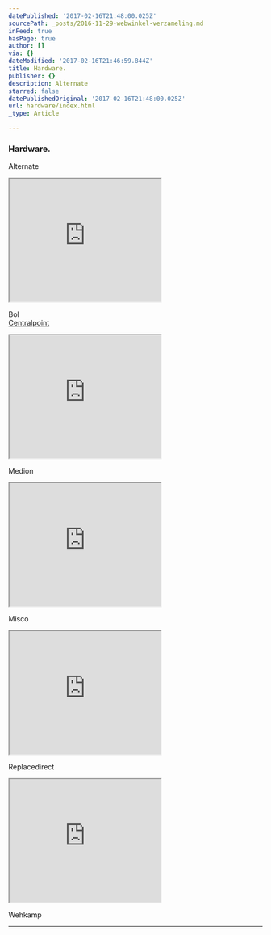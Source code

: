 ```yaml
---
datePublished: '2017-02-16T21:48:00.025Z'
sourcePath: _posts/2016-11-29-webwinkel-verzameling.md
inFeed: true
hasPage: true
author: []
via: {}
dateModified: '2017-02-16T21:46:59.844Z'
title: Hardware.
publisher: {}
description: Alternate
starred: false
datePublishedOriginal: '2017-02-16T21:48:00.025Z'
url: hardware/index.html
_type: Article

---
```

### Hardware.

Alternate

<iframe src="https://the-grid.github.io/ed-userhtml/?g=eJxVz8sOgkAMBdBfmXThksEX-KAYv4RUqAxxGExtMr_viI_ETXMXTc9tRcYJXxGc6v1gbYwxI68sgZSz4K2qPaniPt80q9W23DbL9bosls35u7Sg8X4UBKMkPStCc_EUbmCEPUKYrpP3U4S6GsbePKT9UTpkKtRxGu2NJQucqPYlzSdHnL05E77Vj_VvKzodPZg4dOoQNsUOjOOhd6lLkYO5TNJxKphi-gwBjK0rS_UTyfJQgw" height="244" style=""></iframe>

Bol  
[Centralpoint][0]

<iframe src="https://the-grid.github.io/ed-userhtml/?g=eJxdkEFv2zAMhe_5FYQOO6V2sTZZ0NoOhmKHXdoeBuwY0BZjM5ZJQ5LjIb9-slcM2AABEolHfu-peK_eruThhSR6dKOyxExckb9Xm81X5yiAV7E6wDTD95cfQCRXnSy3oOJYCGoKkZJQIJ0g5IAFuolDBt9SR6WlnsRC6zUS9DTdaFHSom468iPB6PmyyAUsRsCVWvNl1dQUvU5zjZ5gpnpm6cltwTLBBKo9iLaLMCQAYgtorxyIfARdctm0nfyZmsS-YRrlS09LkDsdnYbA0mbwJp7QcYicHB3hlWgLnarPNj-Tixtf5P__2QJiCiaIQ1bUvoJNgdB5Opemi3F8yvN5nrPm36E8FU1PPmex9Csbu_EYY7l7eDztD_e7L7vT4fDweXf6hMP47EsDEX1LsTSn2qH0Bjy50oie1TmdTVXw0ELwzV9k5CwRLH1gMqGYH5sFsK4cyj-YtcByhX2w1iuWXRycgZlt7ErzuD8Y6IjbLlnY3xuo1VtKvtITXeoZyKsix-o3iEfFIQ" height="244" style=""></iframe>

Medion

<iframe src="https://the-grid.github.io/ed-userhtml/?g=eJyljkEOgjAURK_S_IVLChQQlY9HMaUUSmgp-X7D9W3YeAA3M_NmM9Np4chOCI55v0vJJmPSo01iVkvZZlk-DaqqLi867I-A7U3lZX2CxkKpa1OcQHjaB0GwptkywmvweltBkPUIW5yi9_GAvlvCLN5kfqPLn6OMjoMHcSwjO4SqaUE4u8wunWhyEEOk0RJCitqnDoTsO6n7L5ChT0o" height="244" style=""></iframe>

Misco

<iframe src="https://the-grid.github.io/ed-userhtml/?g=eJyljk0OgyAQha9CZtGlgIlVW8cepUFEIQUx02m8fombHqCb97f53mCEJ7cgeOb9JiXbisnMroh9Oao2x_Jhsel1ezFpvyfUSumrrs9msOuaXp2Z8LQPgmBDq2OE5xTN9gJBLiJseckx5gPGIaRVvMn-oOFPKKPnFEEcYWaP0NYdCO_C6suJXoGYMs2OEEo0sWwg5DhIM34Bj69PTg" height="244" style=""></iframe>

Replacedirect

<iframe src="https://the-grid.github.io/ed-userhtml/?g=eJw9js2OwjAMhF8l8oFjA5SfwtbltM9RmdQ0EWlaGUvZxycqKy4ez8jyNy0ZL_xA8KrL1dqccyW8RHI8BGGnVYp2oZHtS0n0909ZEkV7U8VDsz_2l_pYN02_q-vzaddvaFp-BMGU45EVob9HSk8wwhEhzY85xjlD14ZpNC9xX66GSoUGLsM9WarEam9uRaw_J_yAVkP4wf3TVlH0OkUwOQzqEc77BoznMPpS4rIFc59l4NKsrBRLBsZ2raXuDSExUhs" height="244" style=""></iframe>

Wehkamp

---



[0]: https://www.centralpoint.nl/?ref=26&network=tradetracker#utm_source=affiliate&utm_campaign=15986&utm_medium=tradetracker "Centralpoint"